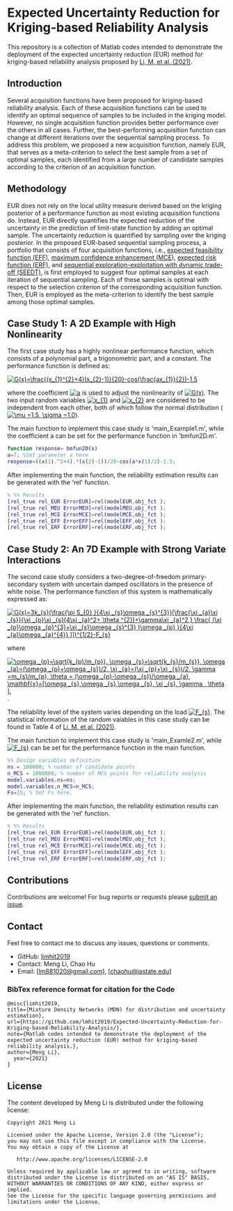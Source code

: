 # Expected Uncertainty Reduction for Kriging-based Reliability Analysis

This repository is a collection of Matlab codes intended to demonstrate the deployment of the expected uncertainty reduction (EUR) method for kriging-based reliability analysis proposed by [Li, M, et al. (2021)](https://link.springer.com/article/10.1007/s00158-020-02831-w).

## Introduction

Several acquisition functions have been proposed for kriging-based reliability analysis. Each of these acquisition functions can be used to identify an optimal sequence of samples to be included in the kriging model. However, no single acquisition function provides better performance over the others in all cases. Further, the best-performing acquisition function can change at different iterations over the sequential sampling process. To address this problem, we proposed a new acquisition function, namely EUR, that serves as a meta-criterion to select the best sample from a set of optimal samples, each identified from a large number of candidate samples according to the criterion of an acquisition function. 


## Methodology
EUR does not rely on the local utility measure derived based on the kriging posterior of a performance function as most existing acquisition functions do. Instead, EUR directly quantifies the expected reduction of the uncertainty in the prediction of limit-state function by adding an optimal sample. The uncertainty reduction is quantified by sampling over the kriging posterior. In the proposed EUR-based sequential sampling process, a portfolio that consists of four acquisition functions, i.e., [expected feasibility function (EFF)](https://arc.aiaa.org/doi/abs/10.2514/1.34321?casa_token=CVjYsfQLUXUAAAAA%3A0gYRIvTaXqe34NZG-_jvC8Cs8KXuqPFIZMP96fhmN0MYc3ENjL6YTxNWxMt_5n9hxjAKxiisNQ&), [maximum confidence enhancement (MCE)](https://asmedigitalcollection.asme.org/mechanicaldesign/article/136/2/021006/474056?casa_token=VejqCRHW1NsAAAAA:nAIYsmh9bph7uSrlFqKZ9nh8MdkJAnUlMcni_hQ8qDouIsav_m6x92D9sJJQw3b-RekzJx1D), [expected risk function (ERF)](https://www.sciencedirect.com/science/article/pii/S0307904X14006738), and [sequential exploration-exploitation with dynamic trade-off (SEEDT)](https://link.springer.com/article/10.1007/s00158-017-1748-7), is first employed to suggest four optimal samples at each iteration of sequential sampling. Each of these samples is optimal with respect to the selection criterion of the corresponding acquisition function. Then, EUR is employed as the meta-criterion to identify the best sample among those optimal samples.


## Case Study 1: A 2D Example with High Nonlinearity

The first case study has a highly nonlinear performance function, which consists of a polynomial part, a trigonometric part, and a constant. The performance function is defined as:

   <a href="https://www.codecogs.com/eqnedit.php?latex=G(x)=\frac{(x_{1}^{2}&plus;4)(x_{2}-1)}{20}-cos(\frac{ax_{1}}{2})-1.5" target="_blank"><img src="https://latex.codecogs.com/gif.latex?G(x)=\frac{(x_{1}^{2}&plus;4)(x_{2}-1)}{20}-cos(\frac{ax_{1}}{2})-1.5" title="G(x)=\frac{(x_{1}^{2}+4)(x_{2}-1)}{20}-cos(\frac{ax_{1}}{2})-1.5" /></a>

where the coefficient <a href="https://www.codecogs.com/eqnedit.php?latex=a" target="_blank"><img src="https://latex.codecogs.com/gif.latex?a" title="a" /></a> is used to adjust the nonlinearity of <a href="https://www.codecogs.com/eqnedit.php?latex=G(x)" target="_blank"><img src="https://latex.codecogs.com/gif.latex?G(x)" title="G(x)" /></a>. The two input random variables <a href="https://www.codecogs.com/eqnedit.php?latex=x_{1}" target="_blank"><img src="https://latex.codecogs.com/gif.latex?x_{1}" title="x_{1}" /></a> and <a href="https://www.codecogs.com/eqnedit.php?latex=x_{2}" target="_blank"><img src="https://latex.codecogs.com/gif.latex?x_{2}" title="x_{2}" /></a> are considered to be independent from each other, both of which follow the normal distribution (<a href="https://www.codecogs.com/eqnedit.php?latex=\mu&space;=1.5,&space;\sigma&space;=1.0" target="_blank"><img src="https://latex.codecogs.com/gif.latex?\mu&space;=1.5,&space;\sigma&space;=1.0" title="\mu =1.5, \sigma =1.0" /></a>).

The main function to implement this case study is 'main_Example1.m', while the coefficient a can be set for the performance function in 'bmfun2D.m'.

```matlab
function response= bmfun2D(x)
a=7; %Set parameter a here
response=((x(1).^2+4).*(x(2)-1))/20-cos(a*x(1)/2)-1.5;
```


After implementing the main function, the reliability estimation results can be generated with the 'rel' function.

```matlab
% %% Results
[rel_true rel_EUR ErrorEUR]=rel(modelEUR,obj_fct );
[rel_true rel_MEU ErrorMEU]=rel(modelMEU,obj_fct );
[rel_true rel_MCE ErrorMCE]=rel(modelMCE,obj_fct );
[rel_true rel_EFF ErrorEFF]=rel(modelEFF,obj_fct );
[rel_true rel_ERF ErrorERF]=rel(modelERF,obj_fct );
```


## Case Study 2: An 7D Example with Strong Variate Interactions

The second case study considers a two-degree-of-freedom primary-secondary system with uncertain damped oscillators in the presence of white noise. The performance function of this system is mathematically expressed as:

   <a href="https://www.codecogs.com/eqnedit.php?latex=G(x)=3k_{s}(\frac{\pi&space;S_{0}&space;}{4\xi&space;_{s}\omega&space;_{s}^{3}}[\frac{\xi&space;_{a}\xi&space;_{s}}{\xi&space;_{p}\xi&space;_{s}(4\xi&space;_{a}^2&plus;&space;\theta&space;^{2})&plus;\gamma\xi&space;_{a}^2&space;}&space;\frac{&space;(\xi&space;_{p}\omega&space;_{p}^{3}&plus;\xi&space;_{s}\omega&space;_{s}^{3}&space;)\omega&space;_{p}&space;}{4\xi&space;_{a}\omega&space;_{a}^{4}}&space;]])^{1/2}-F_{s}" target="_blank"><img src="https://latex.codecogs.com/gif.latex?G(x)=3k_{s}(\frac{\pi&space;S_{0}&space;}{4\xi&space;_{s}\omega&space;_{s}^{3}}[\frac{\xi&space;_{a}\xi&space;_{s}}{\xi&space;_{p}\xi&space;_{s}(4\xi&space;_{a}^2&plus;&space;\theta&space;^{2})&plus;\gamma\xi&space;_{a}^2&space;}&space;\frac{&space;(\xi&space;_{p}\omega&space;_{p}^{3}&plus;\xi&space;_{s}\omega&space;_{s}^{3}&space;)\omega&space;_{p}&space;}{4\xi&space;_{a}\omega&space;_{a}^{4}}&space;]])^{1/2}-F_{s}" title="G(x)=3k_{s}(\frac{\pi S_{0} }{4\xi _{s}\omega _{s}^{3}}[\frac{\xi _{a}\xi _{s}}{\xi _{p}\xi _{s}(4\xi _{a}^2+ \theta ^{2})+\gamma\xi _{a}^2 } \frac{ (\xi _{p}\omega _{p}^{3}+\xi _{s}\omega _{s}^{3} )\omega _{p} }{4\xi _{a}\omega _{a}^{4}} ]])^{1/2}-F_{s}" /></a>

where

 <a href="https://www.codecogs.com/eqnedit.php?latex=\omega&space;_{p}=\sqrt{k_{p}/m_{p}},&space;\omega&space;_{s}=\sqrt{k_{s}/m_{s}},&space;\omega&space;_{a}=(\omega&space;_{p}&plus;\omega&space;_{s})/2,&space;\xi&space;_{a}=(\xi&space;_{p}&plus;\xi&space;_{s})/2,&space;\gamma&space;=m_{s}/m_{p},&space;\theta&space;=&space;(\omega&space;_{p}-\omega&space;_{s})/\omega&space;_{a},&space;\mathbf{x}=[\omega&space;_{s},\omega&space;_{s},\omega&space;_{s},&space;\xi&space;_{s},&space;\gamma&space;,&space;\theta&space;]." target="_blank"><img src="https://latex.codecogs.com/gif.latex?\omega&space;_{p}=\sqrt{k_{p}/m_{p}},&space;\omega&space;_{s}=\sqrt{k_{s}/m_{s}},&space;\omega&space;_{a}=(\omega&space;_{p}&plus;\omega&space;_{s})/2,&space;\xi&space;_{a}=(\xi&space;_{p}&plus;\xi&space;_{s})/2,&space;\gamma&space;=m_{s}/m_{p},&space;\theta&space;=&space;(\omega&space;_{p}-\omega&space;_{s})/\omega&space;_{a},&space;\mathbf{x}=[\omega&space;_{s},\omega&space;_{s},\omega&space;_{s},&space;\xi&space;_{s},&space;\gamma&space;,&space;\theta&space;]." title="\omega _{p}=\sqrt{k_{p}/m_{p}}, \omega _{s}=\sqrt{k_{s}/m_{s}}, \omega _{a}=(\omega _{p}+\omega _{s})/2, \xi _{a}=(\xi _{p}+\xi _{s})/2, \gamma =m_{s}/m_{p}, \theta = (\omega _{p}-\omega _{s})/\omega _{a}, \mathbf{x}=[\omega _{s},\omega _{s},\omega _{s}, \xi _{s}, \gamma , \theta ]." /></a>. 
 
 
 The reliability level of the system varies depending on the load <a href="https://www.codecogs.com/eqnedit.php?latex=F_{s}" target="_blank"><img src="https://latex.codecogs.com/gif.latex?F_{s}" title="F_{s}" /></a>. The statistical information of the random vaiables in this case study can be found in Table 4 of [Li, M, et al. (2021)](https://link.springer.com/article/10.1007/s00158-020-02831-w).

The main function to implement this case study is 'main_Examle2.m', while <a href="https://www.codecogs.com/eqnedit.php?latex=F_{s}" target="_blank"><img src="https://latex.codecogs.com/gif.latex?F_{s}" title="F_{s}" /></a> can be set for the performance function in the main function.

```matlab
%% Design variables definition
ns = 100000; % number of candidate points
n_MCS = 1000000; % number of MCS points for reliability analysis
model.variables.ns=ns;
model.variables.n_MCS=n_MCS;
Fs=15; % Set Fs here.
```

After implementing the main function, the reliability estimation results can be generated with the 'rel' function.

```matlab
% %% Results
[rel_true rel_EUR ErrorEUR]=rel(modelEUR,obj_fct );
[rel_true rel_MEU ErrorMEU]=rel(modelMEU,obj_fct );
[rel_true rel_MCE ErrorMCE]=rel(modelMCE,obj_fct );
[rel_true rel_EFF ErrorEFF]=rel(modelEFF,obj_fct );
[rel_true rel_ERF ErrorERF]=rel(modelERF,obj_fct );
```

## Contributions

Contributions are welcome!  For bug reports or requests please [submit an issue](https://github.com/lmhit2019/Expected-Uncertainty-Reduction-for-Kriging-based-Reliability-Analysis/issues).

## Contact  

Feel free to contact me to discuss any issues, questions or comments.

* GitHub: [limhit2019](https://github.com/lmhit2019)
* Contact: Meng Li, Chao Hu
* Email: [lm881020@gmail.com], [chaohu@iastate.edu]

### BibTex reference format for citation for the Code
```
@misc{limhit2019,
title={Mixture Density Networks (MDN) for distribution and uncertainty estimation},
url={https://github.com/lmhit2019/Expected-Uncertainty-Reduction-for-Kriging-based-Reliability-Analysis/},
note={Matlab codes intended to demonstrate the deployment of the expected uncertainty reduction (EUR) method for kriging-based reliability analysis.},
author={Meng Li},
  year={2021}
}
```

## License

The content developed by Meng Li is distributed under the following license:

    Copyright 2021 Meng Li

    Licensed under the Apache License, Version 2.0 (the "License");
    you may not use this file except in compliance with the License.
    You may obtain a copy of the License at

       http://www.apache.org/licenses/LICENSE-2.0

    Unless required by applicable law or agreed to in writing, software
    distributed under the License is distributed on an "AS IS" BASIS,
    WITHOUT WARRANTIES OR CONDITIONS OF ANY KIND, either express or implied.
    See the License for the specific language governing permissions and
    limitations under the License.

